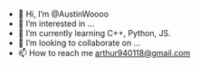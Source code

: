 - 👋 Hi, I’m @AustinWoooo
- 👀 I’m interested in ...
- 🌱 I’m currently learning C++, Python, JS.
- 💞️ I’m looking to collaborate on ...
- 📫 How to reach me arthur940118@gmail.com

<!---
AustinWoooo/AustinWoooo is a ✨ special ✨ repository because its `README.md` (this file) appears on your GitHub profile.
You can click the Preview link to take a look at your changes.
--->
